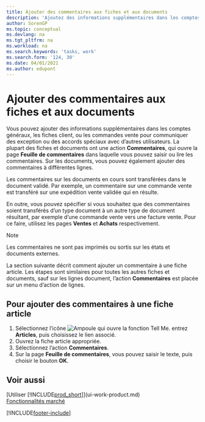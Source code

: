 ```yaml
---
title: Ajouter des commentaires aux fiches et aux documents
description: 'Ajoutez des informations supplémentaires dans les comptes, les fiches client, ou les commandes vente pour communiquer des accords, tels qu’un prix spécial ou un mode de livraison, pour d’autres utilisateurs.'
author: SorenGP
ms.topic: conceptual
ms.devlang: na
ms.tgt_pltfrm: na
ms.workload: na
ms.search.keywords: 'tasks, work'
ms.search.form: '124, 30'
ms.date: 04/01/2021
ms.author: edupont
---
```

# <a name="add-comments-to-cards-and-documents"></a><a name="add-comments-to-cards-and-documents"></a><a name="add-comments-to-cards-and-documents"></a>Ajouter des commentaires aux fiches et aux documents

Vous pouvez ajouter des informations supplémentaires dans les comptes généraux, les fiches client, ou les commandes vente pour communiquer des exception ou des accords spéciaux avec d’autres utilisateurs.
La plupart des fiches et documents ont une action **Commentaires**, qui ouvre la page **Feuille de commentaires** dans laquelle vous pouvez saisir ou lire les commentaires. Sur les documents, vous pouvez également ajouter des commentaires à différentes lignes.

Les commentaires sur les documents en cours sont transférées dans le document validé. Par exemple, un commentaire sur une commande vente est transféré sur une expédition vente validée qui en résulte.

En outre, vous pouvez spécifier si vous souhaitez que des commentaires soient transférés d’un type document à un autre type de document résultant, par exemple d’une commande vente vers une facture vente. Pour ce faire, utilisez les pages **Ventes** et **Achats** respectivement.

> [!NOTE]
> Les commentaires ne sont pas imprimés ou sortis sur les états et documents externes.

La section suivante décrit comment ajouter un commentaire à une fiche article. Les étapes sont similaires pour toutes les autres fiches et documents, sauf sur les lignes document, l’action **Commentaires** est placée sur un menu d’action de lignes.

## <a name="to-add-a-comments-to-an-item-card"></a><a name="to-add-a-comments-to-an-item-card"></a><a name="to-add-a-comments-to-an-item-card"></a>Pour ajouter des commentaires à une fiche article

1. Sélectionnez l’icône ![Ampoule qui ouvre la fonction Tell Me.](media/ui-search/search_small.png "Dites-moi ce que vous voulez faire") entrez **Articles**, puis choisissez le lien associé.
2. Ouvrez la fiche article appropriée.
3. Sélectionnez l’action **Commentaires**.
4. Sur la page **Feuille de commentaires**, vous pouvez saisir le texte, puis choisir le bouton **OK**.

## <a name="see-also"></a><a name="see-also"></a><a name="see-also"></a>Voir aussi

[Utiliser [!INCLUDE[prod_short](includes/prod_short.md)]](ui-work-product.md)  
[Fonctionnalités marché](ui-across-business-areas.md)


[!INCLUDE[footer-include](includes/footer-banner.md)]
